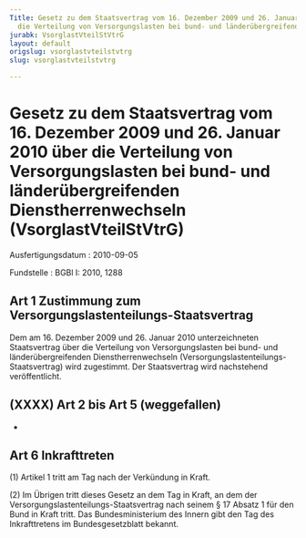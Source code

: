 ```yaml
---
Title: Gesetz zu dem Staatsvertrag vom 16. Dezember 2009 und 26. Januar 2010 über
  die Verteilung von Versorgungslasten bei bund- und länderübergreifenden Dienstherrenwechseln
jurabk: VsorglastVteilStVtrG
layout: default
origslug: vsorglastvteilstvtrg
slug: vsorglastvteilstvtrg

---
```


# Gesetz zu dem Staatsvertrag vom 16. Dezember 2009 und 26. Januar 2010 über die Verteilung von Versorgungslasten bei bund- und länderübergreifenden Dienstherrenwechseln (VsorglastVteilStVtrG)

Ausfertigungsdatum
:   2010-09-05

Fundstelle
:   BGBl I: 2010, 1288

## Art 1 Zustimmung zum Versorgungslastenteilungs-Staatsvertrag

Dem am 16. Dezember 2009 und 26. Januar 2010 unterzeichneten
Staatsvertrag über die Verteilung von Versorgungslasten bei bund- und
länderübergreifenden Dienstherrenwechseln (Versorgungslastenteilungs-
Staatsvertrag) wird zugestimmt. Der Staatsvertrag wird nachstehend
veröffentlicht.

## (XXXX) Art 2 bis Art 5 (weggefallen)

-

## Art 6 Inkrafttreten

(1) Artikel 1 tritt am Tag nach der Verkündung in Kraft.

(2) Im Übrigen tritt dieses Gesetz an dem Tag in Kraft, an dem der
Versorgungslastenteilungs-Staatsvertrag nach seinem § 17 Absatz 1 für
den Bund in Kraft tritt. Das Bundesministerium des Innern gibt den Tag
des Inkrafttretens im Bundesgesetzblatt bekannt.

